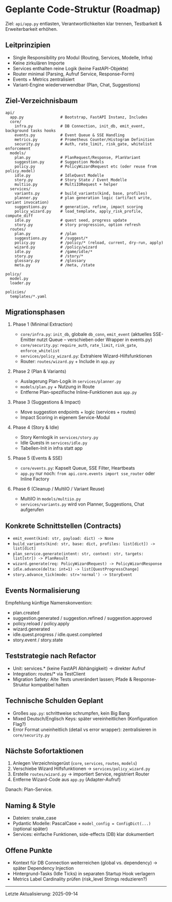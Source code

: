 # Geplante Code-Struktur (Roadmap)

Ziel: `api/app.py` entlasten, Verantwortlichkeiten klar trennen, Testbarkeit & Erweiterbarkeit erhöhen.

## Leitprinzipien
- Single Responsibility pro Modul (Routing, Services, Modelle, Infra)
- Keine zirkulären Importe
- Services enthalten reine Logik (keine FastAPI-Objekte)
- Router minimal (Parsing, Aufruf Service, Response-Form)
- Events + Metrics zentralisiert
- Variant-Engine wiederverwendbar (Plan, Chat, Suggestions)

## Ziel-Verzeichnisbaum
```
api/
  app.py                # Bootstrap, FastAPI Instanz, Includes
  core/
    infra.py            # DB Connection, init_db, emit_event, background tasks hooks
    events.py           # Event Queue & SSE Handling
    metrics.py          # Prometheus Counter/Histogram Definition
    security.py         # Auth, rate_limit, risk_gate, whitelist enforcement
  models/
    plan.py             # PlanRequest/Response, PlanVariant
    suggestion.py       # Suggestion Models
    policy.py           # PolicyWizardRequest etc (oder reuse from policy.model)
    idle.py             # IdleQuest Modelle
    story.py            # Story State / Event Modelle
    multiio.py          # MultiIORequest + helper
  services/
    variants.py         # build_variants(kind, base, profiles)
    planner.py          # plan generation logic (artifact write, variant invocation)
    suggestions.py      # generation, refine, impact scoring
    policy_wizard.py    # load_template, apply_risk_profile, compute_diff
    idle.py             # quest seed, progress update
    story.py            # story progression, option refresh
  routes/
    plan.py             # /plan
    suggestions.py      # /suggest/*
    policy.py           # /policy/* (reload, current, dry-run, apply)
    wizard.py           # /policy/wizard
    idle.py             # /game/idle/*
    story.py            # /story/*
    glossary.py         # /glossary
    meta.py             # /meta, /state

policy/
  model.py
  loader.py

policies/
  templates/*.yaml

```

## Migrationsphasen
1. Phase 1 (Minimal Extraction)
   - `core/infra.py`: `init_db`, globale `db_conn`, `emit_event` (aktuelles SSE-Emitter nutzt Queue – verschieben oder Wrapper in events.py)
   - `core/security.py`: `require_auth`, `rate_limit`, `risk_gate`, `enforce_whitelist`
   - `services/policy_wizard.py`: Extrahiere Wizard-Hilfsfunktionen
   - Router: `routes/wizard.py` + Include in `app.py`

2. Phase 2 (Plan & Variants)
   - Auslagerung Plan-Logik in `services/planner.py`
   - `models/plan.py` + Nutzung in Route
   - Entferne Plan-spezifische Inline-Funktionen aus `app.py`

3. Phase 3 (Suggestions & Impact)
   - Move suggestion endpoints + logic (services + routes)
   - Impact Scoring in eigenem Service-Modul

4. Phase 4 (Story & Idle)
   - Story Kernlogik in `services/story.py`
   - Idle Quests in `services/idle.py`
   - Tabellen-Init in infra statt app

5. Phase 5 (Events & SSE)
   - `core/events.py`: Kapselt Queue, SSE Filter, Heartbeats
   - `app.py` nur noch: `from api.core.events import sse_router` oder Inline Factory

6. Phase 6 (Cleanup / MultiIO / Variant Reuse)
   - MultiIO in `models/multiio.py`
   - `services/variants.py` wird von Planner, Suggestions, Chat aufgerufen

## Konkrete Schnittstellen (Contracts)
- `emit_event(kind: str, payload: dict) -> None`
- `build_variants(kind: str, base: dict, profiles: list[dict]) -> list[dict]`
- `plan_service.generate(intent: str, context: str, targets: list[str]) -> PlanResult`
- `wizard.generate(req: PolicyWizardRequest) -> PolicyWizardResponse`
- `idle.advance(delta: int=1) -> list[QuestProgressChange]`
- `story.advance_tick(mode: str='normal') -> StoryEvent`

## Events Normalisierung
Empfehlung künftige Namenskonvention:
- plan.created
- suggestion.generated / suggestion.refined / suggestion.approved
- policy.reload / policy.apply
- wizard.generated
- idle.quest.progress / idle.quest.completed
- story.event / story.state

## Teststrategie nach Refactor
- Unit: services.* (keine FastAPI Abhängigkeit) → direkter Aufruf
- Integration: routes/* via TestClient
- Migration Safety: Alte Tests unverändert lassen; Pfade & Response-Struktur kompatibel halten

## Technische Schulden Geplant
- Großes `app.py`: schrittweise schrumpfen, kein Big Bang
- Mixed Deutsch/Englisch Keys: später vereinheitlichen (Konfiguration Flag?)
- Error Format uneinheitlich (detail vs error wrapper): zentralisieren in `core/security.py`

## Nächste Sofortaktionen
1. Anlegen Verzeichnisgerüst (`core`, `services`, `routes`, `models`)
2. Verschiebe Wizard Hilfsfunktionen → `services/policy_wizard.py`
3. Erstelle `routes/wizard.py` → importiert Service, registriert Router
4. Entferne Wizard-Code aus `app.py` (Adapter-Aufruf)

Danach: Plan-Service.

## Naming & Style
- Dateien: snake_case
- Pydantic Modelle: PascalCase + `model_config = ConfigDict(...)` (optional später)
- Services: einfache Funktionen, side-effects (DB) klar dokumentiert

## Offene Punkte
- Kontext für DB Connection weiterreichen (global vs. dependency) → später Dependency Injection
- Hintergrund-Tasks (Idle Ticks) in separaten Startup Hook verlagern
- Metrics Label Cardinality prüfen (risk_level Strings reduzieren?)

---
Letzte Aktualisierung: 2025-09-14
